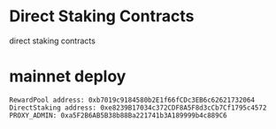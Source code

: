 # Direct Staking Contracts
direct staking contracts

# mainnet deploy
```
RewardPool address: 0xb7019c9184580b2E1f66fCDc3EB6c62621732064
DirectStaking address: 0xe8239B17034c372CDF8A5F8d3cCb7Cf1795c4572
PROXY_ADMIN: 0xa5F2B6AB5B38b88Ba221741b3A189999b4c889C6
```
